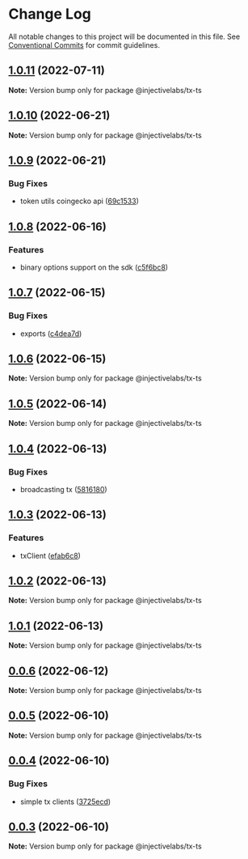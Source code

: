 # Change Log

All notable changes to this project will be documented in this file.
See [Conventional Commits](https://conventionalcommits.org) for commit guidelines.

## [1.0.11](https://github.com/InjectiveLabs/injective-ts/compare/@injectivelabs/tx-ts@1.0.10...@injectivelabs/tx-ts@1.0.11) (2022-07-11)

**Note:** Version bump only for package @injectivelabs/tx-ts





## [1.0.10](https://github.com/InjectiveLabs/injective-ts/compare/@injectivelabs/tx-ts@1.0.9...@injectivelabs/tx-ts@1.0.10) (2022-06-21)

**Note:** Version bump only for package @injectivelabs/tx-ts





## [1.0.9](https://github.com/InjectiveLabs/injective-ts/compare/@injectivelabs/tx-ts@1.0.8...@injectivelabs/tx-ts@1.0.9) (2022-06-21)


### Bug Fixes

* token utils coingecko api ([69c1533](https://github.com/InjectiveLabs/injective-ts/commit/69c15339bef85a9537a70ef1524debec413ddea2))





## [1.0.8](https://github.com/InjectiveLabs/injective-ts/compare/@injectivelabs/tx-ts@1.0.7...@injectivelabs/tx-ts@1.0.8) (2022-06-16)


### Features

* binary options support on the sdk ([c5f6bc8](https://github.com/InjectiveLabs/injective-ts/commit/c5f6bc8313cc48281a426f84a352f212449bbb98))





## [1.0.7](https://github.com/InjectiveLabs/injective-ts/compare/@injectivelabs/tx-ts@1.0.6...@injectivelabs/tx-ts@1.0.7) (2022-06-15)


### Bug Fixes

* exports ([c4dea7d](https://github.com/InjectiveLabs/injective-ts/commit/c4dea7d02fa5af0c0b14be6d4577cfe8f67512eb))





## [1.0.6](https://github.com/InjectiveLabs/injective-ts/compare/@injectivelabs/tx-ts@1.0.5...@injectivelabs/tx-ts@1.0.6) (2022-06-15)

**Note:** Version bump only for package @injectivelabs/tx-ts





## [1.0.5](https://github.com/InjectiveLabs/injective-ts/compare/@injectivelabs/tx-ts@1.0.4...@injectivelabs/tx-ts@1.0.5) (2022-06-14)

**Note:** Version bump only for package @injectivelabs/tx-ts





## [1.0.4](https://github.com/InjectiveLabs/injective-ts/compare/@injectivelabs/tx-ts@1.0.3...@injectivelabs/tx-ts@1.0.4) (2022-06-13)


### Bug Fixes

* broadcasting tx ([5816180](https://github.com/InjectiveLabs/injective-ts/commit/5816180ed2a5c5fdec61ef018d0ae7121f4f9072))





## [1.0.3](https://github.com/InjectiveLabs/injective-ts/compare/@injectivelabs/tx-ts@1.0.2...@injectivelabs/tx-ts@1.0.3) (2022-06-13)


### Features

* txClient ([efab6c8](https://github.com/InjectiveLabs/injective-ts/commit/efab6c80190b44620cdce8aa20fed4fef213de79))





## [1.0.2](https://github.com/InjectiveLabs/injective-ts/compare/@injectivelabs/tx-ts@1.0.1...@injectivelabs/tx-ts@1.0.2) (2022-06-13)

**Note:** Version bump only for package @injectivelabs/tx-ts





## [1.0.1](https://github.com/InjectiveLabs/injective-ts/compare/@injectivelabs/tx-ts@0.0.6...@injectivelabs/tx-ts@1.0.1) (2022-06-13)

**Note:** Version bump only for package @injectivelabs/tx-ts





## [0.0.6](https://github.com/InjectiveLabs/injective-ts/compare/@injectivelabs/tx-ts@0.0.5...@injectivelabs/tx-ts@0.0.6) (2022-06-12)

**Note:** Version bump only for package @injectivelabs/tx-ts





## [0.0.5](https://github.com/InjectiveLabs/injective-ts/compare/@injectivelabs/tx-ts@0.0.4...@injectivelabs/tx-ts@0.0.5) (2022-06-10)

**Note:** Version bump only for package @injectivelabs/tx-ts





## [0.0.4](https://github.com/InjectiveLabs/injective-ts/compare/@injectivelabs/tx-ts@0.0.3...@injectivelabs/tx-ts@0.0.4) (2022-06-10)


### Bug Fixes

* simple tx clients ([3725ecd](https://github.com/InjectiveLabs/injective-ts/commit/3725ecd59cf89610fa0dd870b7b3373ea1fdf445))





## [0.0.3](https://github.com/InjectiveLabs/injective-ts/compare/@injectivelabs/tx-ts@0.0.2...@injectivelabs/tx-ts@0.0.3) (2022-06-10)

**Note:** Version bump only for package @injectivelabs/tx-ts
